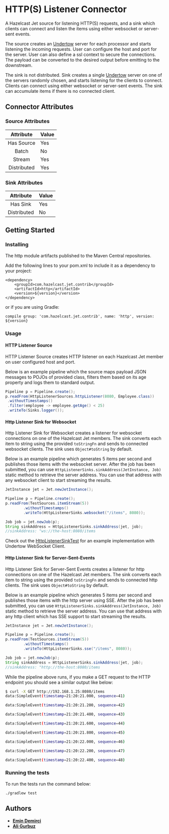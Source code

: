 # HTTP(S) Listener Connector

A Hazelcast Jet source for listening HTTP(S) requests, and a sink which
clients can connect and listen the items using either websocket or
server-sent events.

The source creates an [Undertow](https://github.com/undertow-io/undertow)
server for each processor and starts listening the incoming requests.
User can configure the host and port for the server. User can also
define a ssl context to secure the connections. The payload can be
converted to the desired output before emitting to the downstream.

The sink is not distributed. Sink creates a single [Undertow](https://github.com/undertow-io/undertow)
server on one of the servers randomly chosen, and starts listening for
the clients to connect. Clients can connect using either websocket or
server-sent events. The sink can accumulate items if there is no
connected client.

## Connector Attributes

### Source Attributes
|  Attribute  | Value |
|:-----------:|-------|
| Has Source  |  Yes  |
| Batch       |  No   |
| Stream      |  Yes  |
| Distributed |  Yes  |

### Sink Attributes
|  Attribute  | Value |
|:-----------:|-------|
| Has Sink    |  Yes  |
| Distributed |  No   |

## Getting Started

### Installing

The http module artifacts published to the Maven Central repositories. 

Add the following lines to your pom.xml to include it as a dependency to your project:

```
<dependency>
    <groupId>com.hazelcast.jet.contrib</groupId>
    <artifactId>http</artifactId>
    <version>${version}</version>
</dependency>
```

or if you are using Gradle: 
```
compile group: 'com.hazelcast.jet.contrib', name: 'http', version: ${version}
```

### Usage

#### HTTP Listener Source

HTTP Listener Source creates HTTP listener on each Hazelcast Jet member
on user configured host and port.

Below is an example pipeline which the source maps payload JSON
messages to POJOs of provided class, filters them based on its age
property and logs them to standard output.

```java
Pipeline p = Pipeline.create();
p.readFrom(HttpListenerSources.httpListener(8080, Employee.class))
 .withoutTimestamps()
 .filter(employee -> employee.getAge() < 25)
 .writeTo(Sinks.logger());
```


#### Http Listener Sink for Websocket

Http Listener Sink for Websocket creates a listener for websocket
connections on one of the Hazelcast Jet members. The sink converts each
item to string using the provided `toStringFn` and sends to connected
websocket clients. The sink uses `Object#toString` by default.   


Below is an example pipeline which generates 5 items per second and
publishes those items with the websocket server. After the job has been
submitted, you can use `HttpListenerSinks.sinkAddress(JetInstance, Job)`
static method to retrieve the server address. You can use that address
with any websocket client to start streaming the results.

```java
JetInstance jet = Jet.newJetInstance();

Pipeline p = Pipeline.create();
p.readFrom(TestSources.itemStream(5))
        .withoutTimestamps()
        .writeTo(HttpListenerSinks.websocket("/items", 8080));

Job job = jet.newJob(p);
String sinkAddress = HttpListenerSinks.sinkAddress(jet, job);
//sinkAddress: "ws://the-host:8080/items
```

Check out the [HttpListenerSinkTest](./src/test/java/com/hazelcast/jet/contrib/http/HttpListenerSinkTest.java)
for an example implementation with Undertow WebSocket Client.

#### Http Listener Sink for Server-Sent-Events

Http Listener Sink for Server-Sent Events creates a listener for
http connections on one of the Hazelcast Jet members. The sink converts
each item to string using the provided `toStringFn` and sends to
connected http clients. The sink uses `Object#toString` by default.

Below is an example pipeline which generates 5 items per second and
publishes those items with the http server using SSE. After the job has
been submitted, you can use `HttpListenerSinks.sinkAddress(JetInstance, Job)`
static method to retrieve the server address. You can use that address
with any http client which has SSE support to start streaming the
results.

```java
JetInstance jet = Jet.newJetInstance();

Pipeline p = Pipeline.create();
p.readFrom(TestSources.itemStream(5))
        .withoutTimestamps()
        .writeTo(HttpListenerSinks.sse("/items", 8080));

Job job = jet.newJob(p);
String sinkAddress = HttpListenerSinks.sinkAddress(jet, job);
//sinkAddress: "http://the-host:8080/items
```

While the pipeline above runs, if you make a GET request to the HTTP endpoint 
you should see a similar output like below:

```bash
$ curl -X GET http://192.168.1.25:8080/items  
data:SimpleEvent(timestamp=21:20:21.000, sequence=41)

data:SimpleEvent(timestamp=21:20:21.200, sequence=42)

data:SimpleEvent(timestamp=21:20:21.400, sequence=43)

data:SimpleEvent(timestamp=21:20:21.600, sequence=44)

data:SimpleEvent(timestamp=21:20:21.800, sequence=45)

data:SimpleEvent(timestamp=21:20:22.000, sequence=46)

data:SimpleEvent(timestamp=21:20:22.200, sequence=47)

data:SimpleEvent(timestamp=21:20:22.400, sequence=48)

```


### Running the tests

To run the tests run the command below: 

```
./gradlew test
```

## Authors

* **[Emin Demirci](https://github.com/eminn)**
* **[Ali Gurbuz](https://github.com/gurbuzali)**
